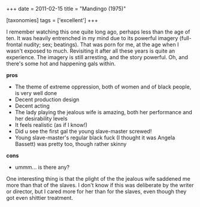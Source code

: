 +++
date = 2011-02-15
title = "Mandingo (1975)"

[taxonomies]
tags = ['excellent']
+++

I remember watching this one quite long ago, perhaps less than the age
of ten. It was heavily entrenched in my mind due to its powerful imagery
(full-frontal nudity; sex; beatings). That was porn for me, at the age
when I wasn\'t exposed to much. Revisiting it after all these years is
quite an experience. The imagery is still arresting, and the story
powerful. Oh, and there\'s some hot and happening gals within.

**pros**

-   The theme of extreme oppression, both of women and of black people,
    is very well done
-   Decent production design
-   Decent acting
-   The lady playing the jealous wife is amazing, both her performance
    and her desirability levels
-   It feels realistic (as if I know!)
-   Did u see the first gal the young slave-master screwed!
-   Young slave-master\'s regular black fuck (I thought it was Angela
    Bassett) was pretty too, though rather skinny

**cons**

-   ummm\... is there any?

One interesting thing is that the plight of the the jealous wife
saddened me more than that of the slaves. I don\'t know if this was
deliberate by the writer or director, but I cared more for her than for
the slaves, even though they got even shittier treatment.
